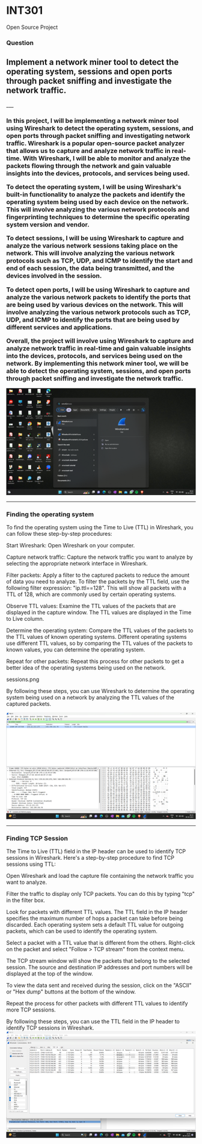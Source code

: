 # INT301
Open Source Project

### Question
<h2><b>Implement a network miner tool to detect the operating system, sessions and open ports through
packet sniffing and investigate the network traffic.</b></h2>
___

<h3>In this project, I will be implementing a network miner tool using Wireshark to detect the operating system, sessions, and open ports through packet sniffing and investigating network traffic. Wireshark is a popular open-source packet analyzer that allows us to capture and analyze network traffic in real-time. With Wireshark, I will be able to monitor and analyze the packets flowing through the network and gain valuable insights into the devices, protocols, and services being used.

To detect the operating system, I will be using Wireshark's built-in functionality to analyze the packets and identify the operating system being used by each device on the network. This will involve analyzing the various network protocols and fingerprinting techniques to determine the specific operating system version and vendor.

To detect sessions, I will be using Wireshark to capture and analyze the various network sessions taking place on the network. This will involve analyzing the various network protocols such as TCP, UDP, and ICMP to identify the start and end of each session, the data being transmitted, and the devices involved in the session.

To detect open ports, I will be using Wireshark to capture and analyze the various network packets to identify the ports that are being used by various devices on the network. This will involve analyzing the various network protocols such as TCP, UDP, and ICMP to identify the ports that are being used by different services and applications.

Overall, the project will involve using Wireshark to capture and analyze network traffic in real-time and gain valuable insights into the devices, protocols, and services being used on the network. By implementing this network miner tool, we will be able to detect the operating system, sessions, and open ports through packet sniffing and investigate the network traffic.</h3>
<img src="1.png" alt="WireShark Installation" >
___
<h3>Finding the operating system</h3>
<p>To find the operating system using the Time to Live (TTL) in Wireshark, you can follow these step-by-step procedures:

Start Wireshark: Open Wireshark on your computer.

Capture network traffic: Capture the network traffic you want to analyze by selecting the appropriate network interface in Wireshark.

Filter packets: Apply a filter to the captured packets to reduce the amount of data you need to analyze. To filter the packets by the TTL field, use the following filter expression: "ip.ttl==128". This will show all packets with a TTL of 128, which are commonly used by certain operating systems.

Observe TTL values: Examine the TTL values of the packets that are displayed in the capture window. The TTL values are displayed in the Time to Live column.

Determine the operating system: Compare the TTL values of the packets to the TTL values of known operating systems. Different operating systems use different TTL values, so by comparing the TTL values of the packets to known values, you can determine the operating system.

Repeat for other packets: Repeat this process for other packets to get a better idea of the operating systems being used on the network.

sessions.png

By following these steps, you can use Wireshark to determine the operating system being used on a network by analyzing the TTL values of the captured packets.</p>
<img src="Screenshot (8).png" alt="Finding Operating System Using Time To Live" >
___
<h3>Finding TCP Session</h3>
The Time to Live (TTL) field in the IP header can be used to identify TCP sessions in Wireshark. Here's a step-by-step procedure to find TCP sessions using TTL:

Open Wireshark and load the capture file containing the network traffic you want to analyze.

Filter the traffic to display only TCP packets. You can do this by typing "tcp" in the filter box.

Look for packets with different TTL values. The TTL field in the IP header specifies the maximum number of hops a packet can take before being discarded. Each operating system sets a default TTL value for outgoing packets, which can be used to identify the operating system.

Select a packet with a TTL value that is different from the others. Right-click on the packet and select "Follow > TCP stream" from the context menu.

The TCP stream window will show the packets that belong to the selected session. The source and destination IP addresses and port numbers will be displayed at the top of the window.

To view the data sent and received during the session, click on the "ASCII" or "Hex dump" buttons at the bottom of the window.

Repeat the process for other packets with different TTL values to identify more TCP sessions.

By following these steps, you can use the TTL field in the IP header to identify TCP sessions in Wireshark.
<img src="sessions.png" alt="Finding Session" >

